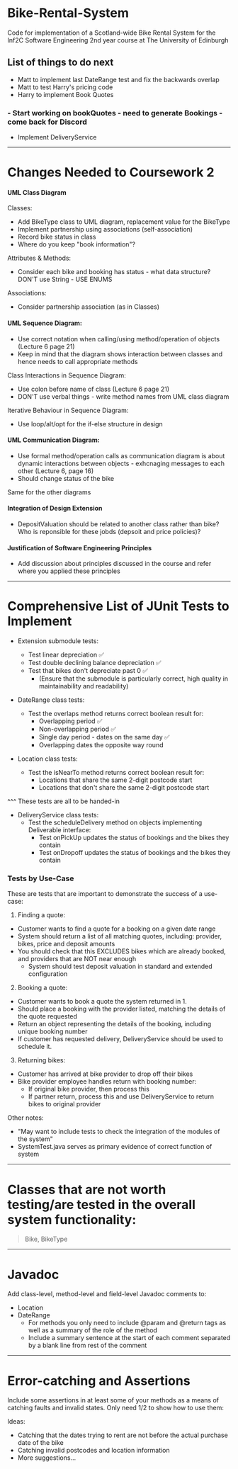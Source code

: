 # Bike-Rental-System
Code for implementation of a Scotland-wide Bike Rental System for the Inf2C Software Engineering 2nd year course at The University of Edinburgh

## List of things to do next
- Matt to implement last DateRange test and fix the backwards overlap
- Matt to test Harry's pricing code
- Harry to implement Book Quotes

### - Start working on bookQuotes - need to generate Bookings - come back for Discord
- Implement DeliveryService

- - - -
# Changes Needed to Coursework 2

#### UML Class Diagram
Classes:
* Add BikeType class to UML diagram, replacement value for the BikeType
* Implement partnership using associations (self-association)
* Record bike status in class
* Where do you keep "book information"?

Attributes & Methods:
* Consider each bike and booking has status - what data structure? DON'T use String - USE ENUMS

Associations:
* Consider partnership association (as in Classes)

#### UML Sequence Diagram:
* Use correct notation when calling/using method/operation of objects (Lecture 6 page 21)
* Keep in mind that the diagram shows interaction between classes and hence needs to call appropriate methods

Class Interactions in Sequence Diagram:
* Use colon before name of class (Lecture 6 page 21)
* DON'T use verbal things - write method names from UML class diagram

Iterative Behaviour in Sequence Diagram:
* Use loop/alt/opt for the if-else structure in design

#### UML Communication Diagram:
* Use formal method/operation calls as communication diagram is about dynamic interactions between objects - exhcnaging messages to each other (Lecture 6, page 16)
* Should change status of the bike

Same for the other diagrams

#### Integration of Design Extension
* DepositValuation should be related to another class rather than bike? Who is reponsible for these jobds (depsoit and price policies)?

#### Justification of Software Engineering Principles
* Add discussion about principles discussed in the course and refer where you applied these principles

- - - -

# Comprehensive List of JUnit Tests to Implement

* Extension submodule tests:
  * Test linear depreciation :white_check_mark:
  * Test double declining balance depreciation :white_check_mark:
  * Test that bikes don't depreciate past 0 :white_check_mark:
    * (Ensure that the submodule is particularly correct, high quality in maintainability and readability)
    
* DateRange class tests:
  * Test the overlaps method returns correct boolean result for:
    * Overlapping period :white_check_mark:
    * Non-overlapping period :white_check_mark:
    * Single day period - dates on the same day :white_check_mark:
    * Overlapping dates the opposite way round
    
* Location class tests:
  * Test the isNearTo method returns correct boolean result for:
    * Locations that share the same 2-digit postcode start
    * Locations that don't share the same 2-digit postcode start

^^^ These tests are all to be handed-in

* DeliveryService class tests:
  * Test the scheduleDelivery method on objects implementing Deliverable interface:
    * Test onPickUp updates the status of bookings and the bikes they contain
    * Test onDropoff updates the status of bookings and the bikes they contain

### Tests by Use-Case

These are tests that are important to demonstrate the success of a use-case:

1. Finding a quote:
  * Customer wants to find a quote for a booking on a given date range
  * System should return a list of all matching quotes, including: provider, bikes, price and deposit amounts
  * You should check that this EXCLUDES bikes which are already booked, and providers that are NOT near enough
    * System should test deposit valuation in standard and extended configuration
    
2. Booking a quote:
  * Customer wants to book a quote the system returned in 1.
  * Should place a booking with the provider listed, matching the details of the quote requested
  * Return an object representing the details of the booking, including unique booking number
  * If customer has requested delivery, DeliveryService should be used to schedule it.
  
3. Returning bikes:
  * Customer has arrived at bike provider to drop off their bikes
  * Bike provider employee handles return with booking number:
    * If original bike provider, then process this
    * If partner return, process this and use DeliveryService to return bikes to original provider

Other notes:
* "May want to include tests to check the integration of the modules of the system"
* SystemTest.java serves as primary evidence of correct function of system

- - - -

# Classes that are not worth testing/are tested in the overall system functionality:
> Bike, BikeType

- - - -

# Javadoc

Add class-level, method-level and field-level Javadoc comments to:

* Location
* DateRange
  * For methods you only need to include @param and @return tags as well as a summary of the role of the method
  * Include a summary sentence at the start of each comment separated by a blank line from rest of the comment
  
- - - -

# Error-catching and Assertions

Include some assertions in at least some of your methods as a means of catching faults and invalid states. Only need 1/2 to show how to use them:

Ideas:
* Catching that the dates trying to rent are not before the actual purchase date of the bike
* Catching invalid postcodes and location information
* More suggestions...
